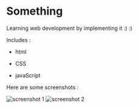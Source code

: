 # Something
Learning web development by implementing it  :) :)

Includes :
* html

* CSS
* javaScript

Here are some screenshots :

![screenshot 1](https://user-images.githubusercontent.com/29219860/36408676-f4d7ec4c-162c-11e8-9cbb-eadd35da93cd.png)
![screenshot 2](https://user-images.githubusercontent.com/29219860/36408682-fa04ec92-162c-11e8-84e2-caa460bf911d.png)
